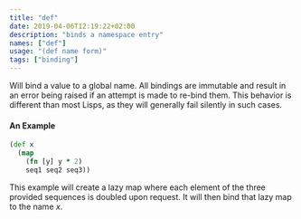 ```yaml
---
title: "def"
date: 2019-04-06T12:19:22+02:00
description: "binds a namespace entry"
names: ["def"]
usage: "(def name form)"
tags: ["binding"]
---
```

Will bind a value to a global name. All bindings are immutable and result in an error being raised if an attempt is made to re-bind them. This behavior is different than most Lisps, as they will generally fail silently in such cases.

#### An Example

```clojure
(def x
  (map
    (fn [y] y * 2)
    seq1 seq2 seq3))
```

This example will create a lazy map where each element of the three provided sequences is doubled upon request. It will then bind that lazy map to the name *x*.
